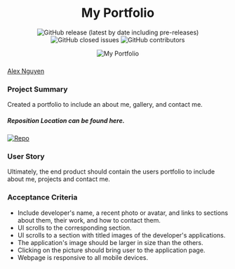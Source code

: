 <h1 align="center">My Portfolio</h1>


<p align="center"><img alt="GitHub release (latest by date including pre-releases)" src="https://img.shields.io/github/v/release/ienxternal/Alex-Nguyen-s-Portfolio?include_prereleases"> <img alt="GitHub closed issues" src="https://img.shields.io/github/issues-closed/ienxternal/Alex-Nguyen-s-Portfolio"> <img alt="GitHub contributors" src="https://img.shields.io/github/contributors/ienxternal/Alex-Nguyen-s-Portfolio"></p>


<p align="center">
  <img src="https://drive.google.com/uc?export=view&id=1V3aP1lWxpIKY765mXTVF-U0W9DtTgZJ8"  title="My Portfolio">
</p>



<h3></h3><a href="https://ienxternal.github.io/Challenge1/">Alex Nguyen</a></h3>

<h3>Project Summary</h3>
Created a portfolio to include an about me, gallery, and contact me.

<h5>Reposition Location can be found here.</h5>

<p><a href="https://github.com/Ienxternal/Alex-Nguyen-s-Portfolio"><img src="https://img.shields.io/badge/Location-Repo-blue" alt="Repo"></a></p>


<h3>User Story</h3>
<p>Ultimately, the end product should contain the users portfolio to include about me, projects and contact me.</p>

<h3>Acceptance Criteria</h3>
<ul>
<li>Include developer's name, a recent photo or avatar, and links to sections about them, their work, and how to contact them.</li>
<li>UI scrolls to the corresponding section.</li>
<li>UI scrolls to a section with titled images of the developer's applications.</li>
<li>The application's image should be larger in size than the others.</li>
<li>Clicking on the picture should bring user to the application page.</li>
<li>Webpage is responsive to all mobile devices.</li>
</ul>
